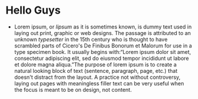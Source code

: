 # Hello Guys

- Lorem ipsum, or _lipsum_ as it is sometimes known, is dummy text used in laying out print, graphic or web designs. The passage is attributed to an unknown _typesetter_ in the 15th century who is thought to have scrambled parts of Cicero's De Finibus Bonorum et Malorum for use in a type specimen book. It usually begins with:“Lorem ipsum dolor sit amet, consectetur adipiscing elit, sed do eiusmod tempor incididunt ut labore et dolore magna aliqua.”The purpose of lorem ipsum is to create a natural looking block of text (sentence, paragraph, page, etc.) that doesn't distract from the layout. A practice not without controversy, laying out pages with meaningless filler text can be very useful when the focus is meant to be on design, not content.
